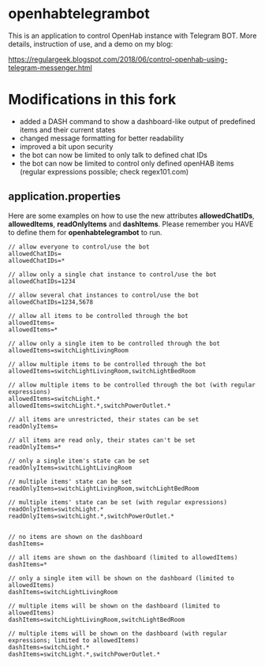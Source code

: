 # openhabtelegrambot

This is an application to control OpenHab instance with Telegram BOT.
More details, instruction of use, and a demo on my blog:

https://regulargeek.blogspot.com/2018/06/control-openhab-using-telegram-messenger.html

# Modifications in this fork
 - added a DASH command to show a dashboard-like output of predefined items and their current states
 - changed message formatting for better readability
 - improved a bit upon security
 - the bot can now be limited to only talk to defined chat IDs
 - the bot can now be limited to control only defined openHAB items (regular expressions possible; check regex101.com)
 
## application.properties

Here are some examples on how to use the new attributes __allowedChatIDs__, __allowedItems__, __readOnlyItems__ and __dashItems__. Please remember you HAVE to define them for __openhabtelegrambot__ to run.

```
// allow everyone to control/use the bot
allowedChatIDs=
allowedChatIDs=*

// allow only a single chat instance to control/use the bot
allowedChatIDs=1234

// allow several chat instances to control/use the bot
allowedChatIDs=1234,5678

// allow all items to be controlled through the bot
allowedItems=
allowedItems=*

// allow only a single item to be controlled through the bot
allowedItems=switchLightLivingRoom

// allow multiple items to be controlled through the bot
allowedItems=switchLightLivingRoom,switchLightBedRoom

// allow multiple items to be controlled through the bot (with regular expressions)
allowedItems=switchLight.*
allowedItems=switchLight.*,switchPowerOutlet.*

// all items are unrestricted, their states can be set
readOnlyItems=

// all items are read only, their states can't be set
readOnlyItems=*

// only a single item's state can be set
readOnlyItems=switchLightLivingRoom

// multiple items' state can be set
readOnlyItems=switchLightLivingRoom,switchLightBedRoom

// multiple items' state can be set (with regular expressions)
readOnlyItems=switchLight.*
readOnlyItems=switchLight.*,switchPowerOutlet.*


// no items are shown on the dashboard
dashItems=

// all items are shown on the dashboard (limited to allowedItems)
dashItems=*

// only a single item will be shown on the dashboard (limited to allowedItems)
dashItems=switchLightLivingRoom

// multiple items will be shown on the dashboard (limited to allowedItems)
dashItems=switchLightLivingRoom,switchLightBedRoom

// multiple items will be shown on the dashboard (with regular expressions; limited to allowedItems)
dashItems=switchLight.*
dashItems=switchLight.*,switchPowerOutlet.*
```
